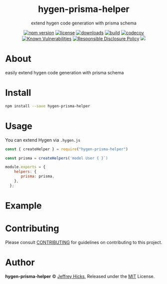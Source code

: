 
<p align="center"><h1 align="center">
  hygen-prisma-helper
</h1>

<p align="center">
  extend hygen code generation with prisma schema
</p>

<p align="center">
  <a href="https://www.npmjs.org/package/hygen-prisma-helper"><img src="https://badgen.net/npm/v/hygen-prisma-helper" alt="npm version"/></a>
  <a href="https://www.npmjs.org/package/hygen-prisma-helper"><img src="https://badgen.net/npm/license/hygen-prisma-helper" alt="license"/></a>
  <a href="https://www.npmjs.org/package/hygen-prisma-helper"><img src="https://badgen.net/npm/dt/hygen-prisma-helper" alt="downloads"/></a>
  <a href="https://github.com/jrhicks/hygen-prisma-helper/actions?workflow=CI"><img src="https://github.com/jrhicks/hygen-prisma-helper/workflows/CI/badge.svg" alt="build"/></a>
  <a href="https://codecov.io/gh/jrhicks/hygen-prisma-helper"><img src="https://badgen.net/codecov/c/github/jrhicks/hygen-prisma-helper" alt="codecov"/></a>
  <a href="https://snyk.io/test/github/jrhicks/hygen-prisma-helper"><img src="https://snyk.io/test/github/jrhicks/hygen-prisma-helper/badge.svg" alt="Known Vulnerabilities"/></a>
  <a href="./SECURITY.md"><img src="https://img.shields.io/badge/Security-Responsible%20Disclosure-yellow.svg" alt="Responsible Disclosure Policy" /></a>
  <a href="http://commitizen.github.io/cz-cli/"><img src="https://img.shields.io/badge/commitizen-friendly-brightgreen.svg" /></a>
</p>

# About

easily extend hygen code generation with prisma schema

# Install

```bash
npm install --save hygen-prisma-helper
```

# Usage

You can extend Hygen via `.hygen.js`

```js
const { createHelper } = require("hygen-prisma-helper")

const prisma = createHelpers('model User { }`)

module.exports = {
    helpers: {
       prisma: prisma,
    },
  };
```

# Example

<!-- TODO -->

# Contributing

Please consult [CONTRIBUTING](./CONTRIBUTING.md) for guidelines on contributing to this project.

# Author

**hygen-prisma-helper** © [Jeffrey Hicks](https://github.com/jrhicks), Released under the [MIT](./LICENSE) License.
